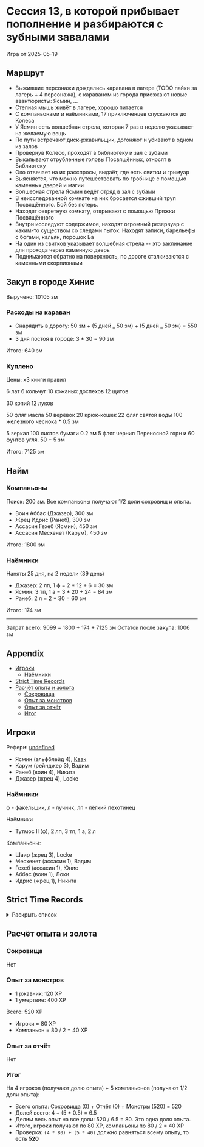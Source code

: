 # Сессия 13, в которой прибывает пополнение и разбираются с зубными завалами

<!--
<a title="" href="">
  <img src="" style="width:800px" />
</a>
-->

Игра от 2025-05-19

## Маршрут

- Выжившие персонажи дождались каравана в лагере (TODO пайки за лагерь + 4 персонажа), с караваном из города приезжают
  новые авантюристы: Ясмин, ...
- Степная мышь живёт в лагере, хорошо питается
- С компаньонами и наёмниками, 17 приключенцев спускаются до Колеса
- У Ясмин есть волшебная стрела, которая 7 раз в неделю указывает на желаемую вещь
- По пути встречают диск-ржавильщик, догоняют и убивают в одном из залов
- Провернув Колесо, проходят в библиотеку и зал с зубами
- Выкапывают отрубленные головы Посвящённых, относят в Библиотеку
- Око отвечает на их расспросы, выдаёт, где есть свитки и гримуар
- Выясняется, что можно путешествовать по гробнице с помощью каменных дверей и магии
- Волшебная стрела Ясмин ведёт отряд в зал с зубами
- В неисследованной комнате на них бросается оживший труп Посвящённого. Бой без потерь.
- Находят секретную комнату, открывают с помощью Пряжки Посвящённого
- Внутри исследуют содержимое, находят огромный резервуар с каким-то существом со следами пыток. Находят записи,
  барельефы с богами, кальян, порошок Ба
- На один из свитков указывает волшебная стрела -- это заклинание для прохода через каменную дверь
- Поднимаются обратно на поверхность, по дороге сталкиваются с каменными скорпионами

## Закуп в городе Хинис

Выручено: 10105 зм

### Расходы на караван

- Снарядить в дорогу: 50 зм + (5 дней _ 50 зм) + (5 дней _ 50 зм) = 550 зм
- 3 дня постоя в городе: 3 \* 30 = 90 зм

Итого: 640 зм

### Куплено

Цены: x3 книги правил

6 лат 6 кольчуг 10 кожаных доспехов 12 щитов

30 копий 12 луков

50 фляг масла 50 верёвок 20 крюк-кошек 22 фляг святой воды 100 железного чеснока \* 0.5 зм

5 зеркал 100 листов бумаги 0.2 зм 5 фляг чернил Переносной горн и 60 фунтов угля. 50 + 5 зм

Итого: 7125 зм

## Найм

### Компаньоны

Поиск: 200 зм. Все компаньоны получают 1/2 доли сокровищ и опыта.

- Воин Аббас (Джазер), 300 зм
- Жрец Идрис (Ранеб), 300 зм
- Ассасин Гехеб (Ясмин), 450 зм
- Ассасин Месхенет (Карум), 450 зм

Итого: 1800 зм

### Наёмники

Наняты 25 дня, на 2 недели (39 день)

- Джазер: 2 лп, 1 ф = 2 \* 12 + 6 = 30 зм
- Ясмин: 3 тп, 1 а = 3 \* 20 + 24 = 84 зм
- Ранеб: 2 л = 2 \* 30 = 60 зм

Итого: 174 зм

---

Затрат всего: 9099 = 1800 + 174 + 7125 зм Остаток после закупа: 1006 зм

## Appendix

<!-- toc -->

- [Игроки](#%D0%B8%D0%B3%D1%80%D0%BE%D0%BA%D0%B8)
  - [Наёмники](#%D0%BD%D0%B0%D1%91%D0%BC%D0%BD%D0%B8%D0%BA%D0%B8)
- [Strict Time Records](#strict-time-records)
- [Расчёт опыта и золота](#%D1%80%D0%B0%D1%81%D1%87%D1%91%D1%82-%D0%BE%D0%BF%D1%8B%D1%82%D0%B0-%D0%B8-%D0%B7%D0%BE%D0%BB%D0%BE%D1%82%D0%B0)
  - [Сокровища](#%D1%81%D0%BE%D0%BA%D1%80%D0%BE%D0%B2%D0%B8%D1%89%D0%B0)
  - [Опыт за монстров](#%D0%BE%D0%BF%D1%8B%D1%82-%D0%B7%D0%B0-%D0%BC%D0%BE%D0%BD%D1%81%D1%82%D1%80%D0%BE%D0%B2)
  - [Опыт за отчёт](#%D0%BE%D0%BF%D1%8B%D1%82-%D0%B7%D0%B0-%D0%BE%D1%82%D1%87%D1%91%D1%82)
  - [Итог](#%D0%B8%D1%82%D0%BE%D0%B3)

<!-- tocstop -->

## Игроки

Рефери: [undefined](https://t.me/oktottrpg)

- Ясмин (эльфблейд 4), [Квак](https://t.me/troglog)
- Карум (рейнджер 3), Вадим
- Ранеб (воин 4), Никита
- Джазер (жрец 4), Locke

### Наёмники

ф - факельщик, л - лучник, лп - лёгкий пехотинец

Наёмники

- Тутмос II (ф), 2 лп, 3 тп, 1 а, 2 л

Компаньоны:

- Шаир (жрец 3), Locke
- Месхенет (ассасин 1), Вадим
- Гехеб (ассасин 1), Юнис
- Аббас (воин 1), Локи
- Идрис (жрец 1), Никита

## Strict Time Records

<details><summary>Раскрыть список</summary>

По дням

- 1 день: 1ч + 2ч20м (игра 1) 10 января
- 2 день: отдых в лагере, ночёвка (игра 2) 17 января
- 3 день: 1ч + 3ч20м, остались внутри (конец игры 2). 4ч30м внутри (игра 3). 2ч30м (игра 4).
- 4-7 день: отдых, наём
- 8 день: раскопки шахты снаружи (конец игры 4) (игра 5)
- 9 день: 3ч10м внутри (конец игры 5) (игра 6), вышли наружу и ночевали в лагере
- 10 день: 4ч внутри (конец игры 6), 7ч + 40м в гротах (игра 7), 1ч10 м (игра 8) (Ширин, икра)
- 11-13 день: отдых в лагере, отправка каравана с сокровищами в поселение
- 14 день: 4ч10м (конец игры 8), 3ч40м (игра 9)
- 15 день: отдых, исследования (конец игры 9)
- 16 день (игра 10)
- 17 день: караван доезжает до поселения (игра 11), лечение в лагере
- 18 день: лечение в лагере
- 19 день: спуск в гробницу (7ч20м) (конец игры 11) (игра 12)
- 20 день: икра в Ширин созревает, караван выезжает обратно, спуск в гробницу и обратно (2ч40м) (конец игры 12)
- 21-25 дни: дорога, караван в лагере
- 26 день: гробница (5ч10м) (конец игры 13) ...
- 40 день: кончается оплата наёмников

</details>

## Расчёт опыта и золота

### Сокровища

Нет

### Опыт за монстров

- 1 ржавник: 120 XP
- 1 умертвие: 400 XP

Всего: 520 XP

- Игроки = 80 XP
- Компаньон = 80 / 2 = 40 XP

### Опыт за отчёт

Нет

### Итог

На 4 игроков (получают долю опыта) + 5 компаньонов (получают 1/2 доли опыта):

- Всего опыта: Сокровища (0) + Отчёт (0) + Монстры (520) = 520
- Долей всего: 4 + (5 \* 0.5) = 6.5
- Делим весь опыт на все доли: 520 / 6.5 = 80. Это одна доля опыта.
- Итого, игроки получают по 80 XP, компаньоны по 80 / 2 = 40 XP
- Проверка: `(4 * 80) + (5 * 40)` должно равняться всему опыту, то есть **520**
